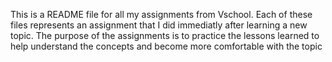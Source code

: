 This is a README file for all my assignments from Vschool.  Each of these files represents an assignment that I did immediatly 
after learning a new topic.  The purpose of the assignments is to practice the lessons learned to help understand the concepts
and become more comfortable with the topic
